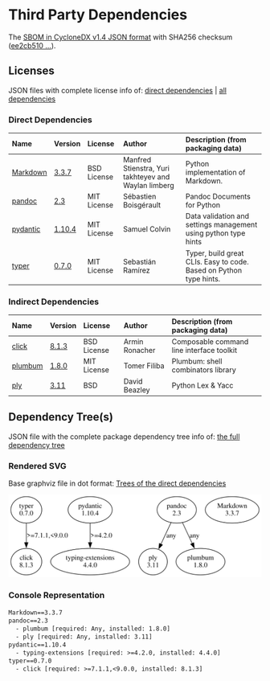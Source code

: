 # Third Party Dependencies

<!--[[[fill sbom_sha256()]]]-->
The [SBOM in CycloneDX v1.4 JSON format](https://git.sr.ht/~sthagen/gengive/blob/default/sbom.json) with SHA256 checksum ([ee2cb510 ...](https://git.sr.ht/~sthagen/gengive/blob/default/sbom.json.sha256 "sha256:ee2cb5108b107605af08dfa4eceaaa1168549bf1a1dd8b92aa54755473072af1")).
<!--[[[end]]] (checksum: 6fb517154f8f80dfd45012ba04f04ebd)-->
## Licenses 

JSON files with complete license info of: [direct dependencies](direct-dependency-licenses.json) | [all dependencies](all-dependency-licenses.json)

### Direct Dependencies

<!--[[[fill direct_dependencies_table()]]]-->
| Name                                                               | Version                                             | License     | Author                                               | Description (from packaging data)                                  |
|:-------------------------------------------------------------------|:----------------------------------------------------|:------------|:-----------------------------------------------------|:-------------------------------------------------------------------|
| [Markdown](https://Python-Markdown.github.io/)                     | [3.3.7](https://pypi.org/project/Markdown/3.3.7/)   | BSD License | Manfred Stienstra, Yuri takhteyev and Waylan limberg | Python implementation of Markdown.                                 |
| [pandoc](https://github.com/boisgera/pandoc/blob/master/README.md) | [2.3](https://pypi.org/project/pandoc/2.3/)         | MIT License | Sébastien Boisgérault                                | Pandoc Documents for Python                                        |
| [pydantic](https://github.com/pydantic/pydantic)                   | [1.10.4](https://pypi.org/project/pydantic/1.10.4/) | MIT License | Samuel Colvin                                        | Data validation and settings management using python type hints    |
| [typer](https://github.com/tiangolo/typer)                         | [0.7.0](https://pypi.org/project/typer/0.7.0/)      | MIT License | Sebastián Ramírez                                    | Typer, build great CLIs. Easy to code. Based on Python type hints. |
<!--[[[end]]] (checksum: 4823dca1260c1c4915a0f7924dc16c60)-->

### Indirect Dependencies

<!--[[[fill indirect_dependencies_table()]]]-->
| Name                                          | Version                                          | License     | Author         | Description (from packaging data)         |
|:----------------------------------------------|:-------------------------------------------------|:------------|:---------------|:------------------------------------------|
| [click](https://palletsprojects.com/p/click/) | [8.1.3](https://pypi.org/project/click/8.1.3/)   | BSD License | Armin Ronacher | Composable command line interface toolkit |
| [plumbum](https://plumbum.readthedocs.io)     | [1.8.0](https://pypi.org/project/plumbum/1.8.0/) | MIT License | Tomer Filiba   | Plumbum: shell combinators library        |
| [ply](http://www.dabeaz.com/ply/)             | [3.11](https://pypi.org/project/ply/3.11/)       | BSD         | David Beazley  | Python Lex & Yacc                         |
<!--[[[end]]] (checksum: 424d88e9572e23b37da166259fe280b5)-->

## Dependency Tree(s)

JSON file with the complete package dependency tree info of: [the full dependency tree](package-dependency-tree.json)

### Rendered SVG

Base graphviz file in dot format: [Trees of the direct dependencies](package-dependency-tree.dot.txt)

<img src="./package-dependency-tree.svg" alt="Trees of the direct dependencies" title="Trees of the direct dependencies"/>

### Console Representation

<!--[[[fill dependency_tree_console_text()]]]-->
````console
Markdown==3.3.7
pandoc==2.3
  - plumbum [required: Any, installed: 1.8.0]
  - ply [required: Any, installed: 3.11]
pydantic==1.10.4
  - typing-extensions [required: >=4.2.0, installed: 4.4.0]
typer==0.7.0
  - click [required: >=7.1.1,<9.0.0, installed: 8.1.3]
````
<!--[[[end]]] (checksum: e9827d7b14ee7efc9e3597395b90963e)-->
